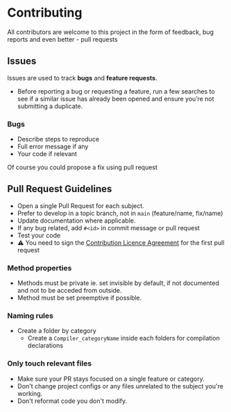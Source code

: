 # Contributing

All contributors are welcome to this project in the form of feedback, bug reports and even better - pull requests

## Issues

Issues are used to track **bugs** and **feature requests**.

* Before reporting a bug or requesting a feature, run a few searches to
see if a similar issue has already been opened and ensure you’re not submitting
a duplicate.

### Bugs

* Describe steps to reproduce
* Full error message if any
* Your code if relevant

Of course you could propose a fix using pull request

## Pull Request Guidelines

* Open a single Pull Request for each subject.
* Prefer to develop in a topic branch, not in `main` (feature/name, fix/name)
* Update documentation where applicable.
* If any bug related, add `#<id>` in commit message or pull request
* Test your code
* ⚠️ You need to sign the [Contribution Licence Agreement](cla/4DCLA.md) for the first pull request

### Method properties

* Methods must be private ie. set invisible by default, if not documented and not to be acceded from outside.
* Method must be set preemptive if possible.

### Naming rules

* Create a folder by category
  * Create a `Compiler_categoryName` inside each folders for compilation declarations

### Only touch relevant files

* Make sure your PR stays focused on a single feature or category.
* Don't change project configs or any files unrelated to the subject you're working.
* Don't reformat code you don't modify.
